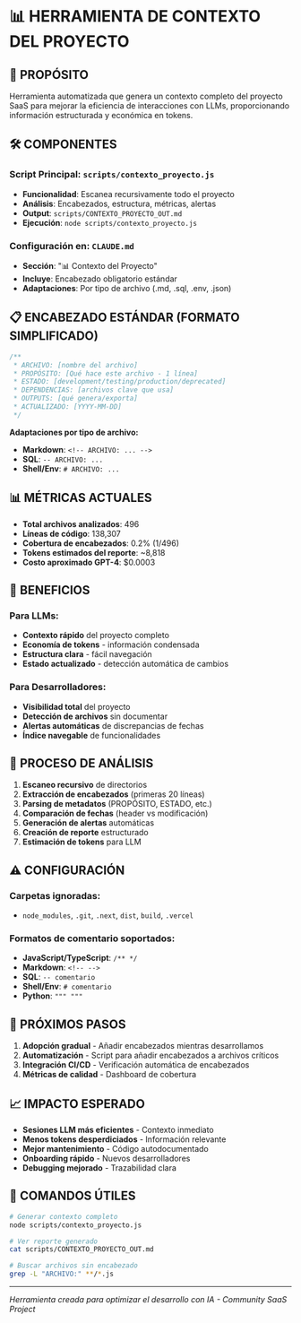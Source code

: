 <!--
ARCHIVO: contexto_proyecto_plan.md
PROPÓSITO: Documentación de la herramienta de contexto del proyecto para LLMs
ESTADO: production
DEPENDENCIAS: contexto_proyecto.js, CLAUDE.md
OUTPUTS: Documentación técnica de la herramienta
ACTUALIZADO: 2025-09-14
-->

# 📊 HERRAMIENTA DE CONTEXTO DEL PROYECTO

## 🎯 PROPÓSITO

Herramienta automatizada que genera un contexto completo del proyecto SaaS para mejorar la eficiencia de interacciones con LLMs, proporcionando información estructurada y económica en tokens.

## 🛠️ COMPONENTES

### **Script Principal**: `scripts/contexto_proyecto.js`
- **Funcionalidad**: Escanea recursivamente todo el proyecto
- **Análisis**: Encabezados, estructura, métricas, alertas
- **Output**: `scripts/CONTEXTO_PROYECTO_OUT.md`
- **Ejecución**: `node scripts/contexto_proyecto.js`

### **Configuración en**: `CLAUDE.md`
- **Sección**: "📊 Contexto del Proyecto"
- **Incluye**: Encabezado obligatorio estándar
- **Adaptaciones**: Por tipo de archivo (.md, .sql, .env, .json)

## 📋 ENCABEZADO ESTÁNDAR (FORMATO SIMPLIFICADO)

```javascript
/**
 * ARCHIVO: [nombre del archivo]
 * PROPÓSITO: [Qué hace este archivo - 1 línea]
 * ESTADO: [development/testing/production/deprecated]
 * DEPENDENCIAS: [archivos clave que usa]
 * OUTPUTS: [qué genera/exporta]
 * ACTUALIZADO: [YYYY-MM-DD]
 */
```

**Adaptaciones por tipo de archivo:**
- **Markdown**: `<!-- ARCHIVO: ... -->`
- **SQL**: `-- ARCHIVO: ...`
- **Shell/Env**: `# ARCHIVO: ...`

## 📊 MÉTRICAS ACTUALES

- **Total archivos analizados**: 496
- **Líneas de código**: 138,307
- **Cobertura de encabezados**: 0.2% (1/496)
- **Tokens estimados del reporte**: ~8,818
- **Costo aproximado GPT-4**: $0.0003

## 🎯 BENEFICIOS

### **Para LLMs:**
- **Contexto rápido** del proyecto completo
- **Economía de tokens** - información condensada
- **Estructura clara** - fácil navegación
- **Estado actualizado** - detección automática de cambios

### **Para Desarrolladores:**
- **Visibilidad total** del proyecto
- **Detección de archivos** sin documentar
- **Alertas automáticas** de discrepancias de fechas
- **Índice navegable** de funcionalidades

## 🔄 PROCESO DE ANÁLISIS

1. **Escaneo recursivo** de directorios
2. **Extracción de encabezados** (primeras 20 líneas)
3. **Parsing de metadatos** (PROPÓSITO, ESTADO, etc.)
4. **Comparación de fechas** (header vs modificación)
5. **Generación de alertas** automáticas
6. **Creación de reporte** estructurado
7. **Estimación de tokens** para LLM

## ⚠️ CONFIGURACIÓN

### **Carpetas ignoradas:**
- `node_modules`, `.git`, `.next`, `dist`, `build`, `.vercel`

### **Formatos de comentario soportados:**
- **JavaScript/TypeScript**: `/** */`
- **Markdown**: `<!-- -->`
- **SQL**: `-- comentario`
- **Shell/Env**: `# comentario`
- **Python**: `""" """`

## 🚀 PRÓXIMOS PASOS

1. **Adopción gradual** - Añadir encabezados mientras desarrollamos
2. **Automatización** - Script para añadir encabezados a archivos críticos
3. **Integración CI/CD** - Verificación automática de encabezados
4. **Métricas de calidad** - Dashboard de cobertura

## 📈 IMPACTO ESPERADO

- **Sesiones LLM más eficientes** - Contexto inmediato
- **Menos tokens desperdiciados** - Información relevante
- **Mejor mantenimiento** - Código autodocumentado
- **Onboarding rápido** - Nuevos desarrolladores
- **Debugging mejorado** - Trazabilidad clara

## 🔧 COMANDOS ÚTILES

```bash
# Generar contexto completo
node scripts/contexto_proyecto.js

# Ver reporte generado
cat scripts/CONTEXTO_PROYECTO_OUT.md

# Buscar archivos sin encabezado
grep -L "ARCHIVO:" **/*.js
```

---
*Herramienta creada para optimizar el desarrollo con IA - Community SaaS Project*
